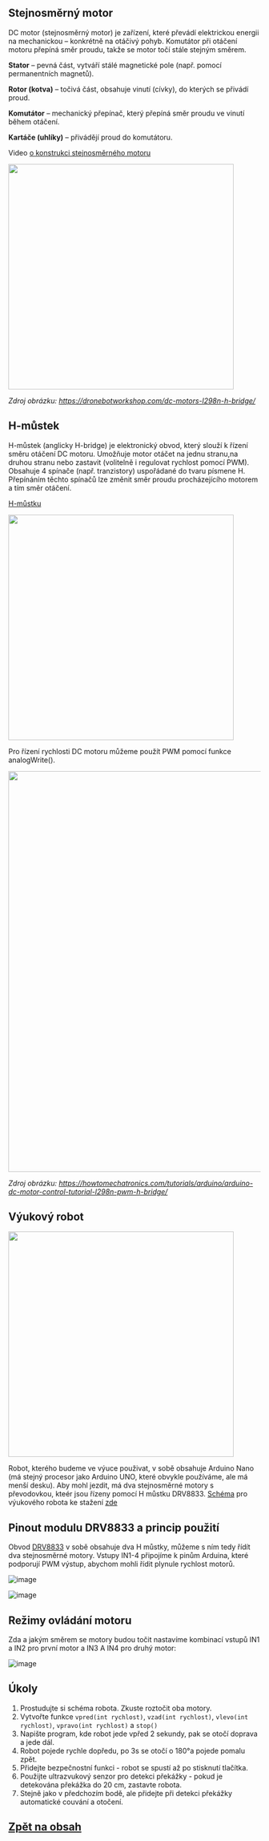 ## Stejnosměrný motor
DC motor (stejnosměrný motor) je zařízení, které převádí elektrickou energii na mechanickou – konkrétně na otáčivý pohyb. Komutátor při otáčení motoru přepíná směr proudu, takže se motor točí stále stejným směrem.

**Stator** – pevná část, vytváří stálé magnetické pole (např. pomocí permanentních magnetů).

**Rotor (kotva)** – točivá část, obsahuje vinutí (cívky), do kterých se přivádí proud.

**Komutátor** – mechanický přepínač, který přepíná směr proudu ve vinutí během otáčení.

**Kartáče (uhlíky)** – přivádějí proud do komutátoru.

Video [o konstrukci stejnosměrného motoru](https://youtu.be/LAtPHANEfQo?feature=shared)

<img src="https://github.com/user-attachments/assets/3ea712a0-9cc0-4406-ba1f-e87f0a42a647" width="450"/>

*Zdroj obrázku: https://dronebotworkshop.com/dc-motors-l298n-h-bridge/*

## H-můstek
H-můstek (anglicky H-bridge) je elektronický obvod, který slouží k řízení směru otáčení DC motoru. Umožňuje motor otáčet na jednu stranu,na druhou stranu nebo zastavit (volitelně i regulovat rychlost pomocí PWM).
Obsahuje 4 spínače (např. tranzistory) uspořádané do tvaru písmene H. Přepínáním těchto spínačů lze změnit směr proudu procházejícího motorem a tím směr otáčení.

[H-můstku](https://www.circuitbread.com/ee-faq/how-does-an-h-bridge-work)

<img src="https://cdn.sparkfun.com/assets/learn_tutorials/1/9/3/h-bridge-circuit-600w.gif" width="450"/>

Pro řízení rychlosti DC motoru můžeme použít PWM pomocí funkce analogWrite().

<img src="https://github.com/user-attachments/assets/cbc39d94-90ac-44ce-9285-784b1466631f" width="800"/>

*Zdroj obrázku: https://howtomechatronics.com/tutorials/arduino/arduino-dc-motor-control-tutorial-l298n-pwm-h-bridge/*


## Výukový robot
<img src="https://github.com/user-attachments/assets/121c0a41-5f67-464c-952a-cd94e64ed80b" width="450"/>

Robot, kterého budeme ve výuce použivat, v sobě obsahuje Arduino Nano (má stejný procesor jako Arduino UNO, které obvykle používáme, ale má menší desku). Aby mohl jezdit, má dva stejnosměrné motory s převodovkou, kteér jsou řízeny pomocí H můstku DRV8833. [Schéma](https://github.com/TomasChovanec/Arduino_robotek/blob/master/FrenGP_robot/Robot_schematics.pdf) pro výukového robota ke stažení [zde](https://github.com/TomasChovanec/Arduino_robotek/raw/master/FrenGP_robot/Robot_schematics.pdf)

## Pinout modulu DRV8833 a princip použití
Obvod [DRV8833](https://lastminuteengineers.com/drv8833-arduino-tutorial/) v sobě obsahuje dva H můstky, můžeme s ním tedy řídít dva stejnosměrné motory. Vstupy IN1-4 připojíme k pinům Arduina, které podporují PWM výstup, abychom mohli řídit plynule rychlost motorů.

![image](https://github.com/user-attachments/assets/da091db0-988e-4b6a-8ebb-67f0800a81e2)

![image](https://github.com/user-attachments/assets/f02e396e-7b49-419c-a0f7-dc624c312414)


## Režimy ovládání motoru
Zda a jakým směrem se motory budou točit nastavíme kombinací vstupů IN1 a IN2 pro první motor a IN3 A IN4 pro druhý motor:

![image](https://github.com/user-attachments/assets/09f7810d-7b68-41ac-b7b3-3359092e08af)

## Úkoly
1. Prostudujte si schéma robota. Zkuste roztočit oba motory.
2. Vytvořte funkce ```vpred(int rychlost)```, ```vzad(int rychlost)```, ```vlevo(int rychlost)```, ```vpravo(int rychlost)``` a ```stop()```
3. Napište program, kde robot jede vpřed 2 sekundy, pak se otočí doprava a jede dál.
4. Robot pojede rychle dopředu, po 3s se otočí o 180°a pojede pomalu zpět.
5. Přidejte bezpečnostní funkci - robot se spustí až po stisknutí tlačítka.
6. Použijte ultrazvukový senzor pro detekci překážky - pokud je detekována překážka do 20 cm, zastavte robota.
7. Stejně jako v předchozím bodě, ale přidejte při detekci překážky automatické couvání a otočení.


## [Zpět na obsah](README.md)
